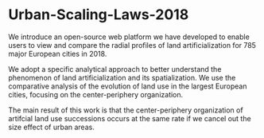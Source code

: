 # Urban-Scaling-Laws-2018
We introduce an open-source web platform we have developed to enable users to view and compare the radial profiles of land artificialization for 785 major European cities in 2018.

We adopt a specific analytical approach to better understand the phenomenon of land artificialization and its spatialization. We use the comparative analysis of the evolution of land use in the largest European cities, focusing on the center-periphery organization. 

The main result of this work is that the center-periphery organization of artifcial land use successions occurs at the same rate if we cancel out the size effect of urban areas. 

